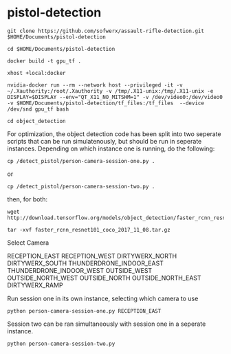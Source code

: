 # pistol-detection

```
git clone https://github.com/sofwerx/assault-rifle-detection.git $HOME/Documents/pistol-detection
```
```
cd $HOME/Documents/pistol-detection
```

```
docker build -t gpu_tf .
```

```
xhost +local:docker
```

```
nvidia-docker run --rm --network host --privileged -it -v ~/.Xauthority:/root/.Xauthority -v /tmp/.X11-unix:/tmp/.X11-unix -e DISPLAY=$DISPLAY --env="QT_X11_NO_MITSHM=1" -v /dev/video0:/dev/video0  -v $HOME/Documents/pistol-detection/tf_files:/tf_files  --device /dev/snd gpu_tf bash
```

```
cd object_detection
```

For optimization, the object detection code has been split into two seperate scripts that can be run simulatenously, but should be run in seperate instances. Depending on which instance one is running, do the following:

```
cp /detect_pistol/person-camera-session-one.py .
```
or
```
cp /detect_pistol/person-camera-session-two.py .
```
then, for both:
```
wget http://download.tensorflow.org/models/object_detection/faster_rcnn_resnet101_coco_2017_11_08.tar.gz
```

```
tar -xvf faster_rcnn_resnet101_coco_2017_11_08.tar.gz
```

Select Camera

RECEPTION_EAST
RECEPTION_WEST
DIRTYWERX_NORTH
DIRTYWERX_SOUTH
THUNDERDRONE_INDOOR_EAST
THUNDERDRONE_INDOOR_WEST
OUTSIDE_WEST
OUTSIDE_NORTH_WEST
OUTSIDE_NORTH
OUTSIDE_NORTH_EAST
DIRTYWERX_RAMP


Run session one in its own instance, selecting which camera to use
```
python person-camera-session-one.py RECEPTION_EAST
```

Session two can be ran simultaneously with session one in a seperate instance.
```
python person-camera-session-two.py 
```
